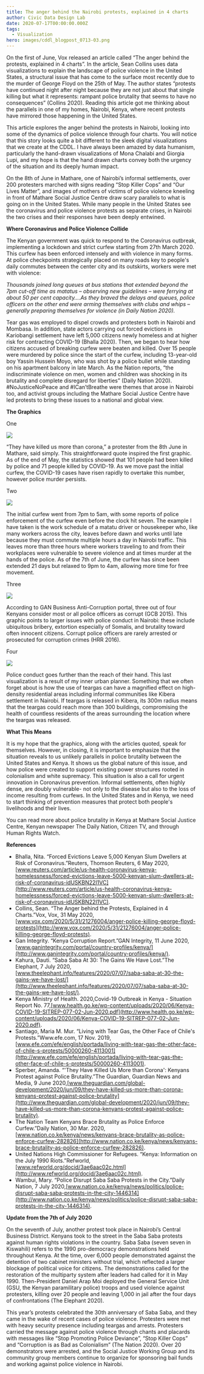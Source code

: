 ```yaml
---
title: The anger behind the Nairobi protests, explained in 4 charts
author: Civic Data Design Lab
date: 2020-07-17T00:00:00.000Z
tags:
  - Visualization
hero: images/cddl_blogpost_0713-03.png
---
```

On the first of June, Vox released an article called “The anger behind the protests, explained in 4 charts”. In the article, Sean Collins uses data visualizations to explain the landscape of police violence in the United States, a structural issue that has come to the surface most recently due to the murder of George Floyd on the 25th of May. The author states “protests have continued night after night because they are not just about that single killing but what it represents: rampant police brutality that seems to have no consequences” (Collins 2020). Reading this article got me thinking about the parallels in one of my homes, Nairobi, Kenya, where recent protests have mirrored those happening in the United States.

This article explores the anger behind the protests in Nairobi, looking into some of the dynamics of police violence through four charts. You will notice that this story looks quite a bit different to the sleek digital visualizations that we create at the CDDL. I have always been amazed by data humanism, particularly the hand-drawn visualizations of Mona Chalabi and Giorgia Lupi, and my hope is that the hand drawn charts convey both the urgency of the situation and its deeply human impact.

On the 8th of June in Mathare, one of Nairobi’s informal settlements, over 200 protesters marched with signs reading “Stop Killer Cops” and “Our Lives Matter”, and images of mothers of victims of police violence kneeling in front of Mathare Social Justice Centre draw scary parallels to what is going on in the United States. While many people in the United States see the coronavirus and police violence protests as separate crises, in Nairobi the two crises and their responses have been deeply entwined.

**Where Coronavirus and Police Violence Collide**

The Kenyan government was quick to respond to the Coronavirus outbreak, implementing a lockdown and strict curfew starting from 27th March 2020. This curfew has been enforced intensely and with violence in many forms. At police checkpoints strategically placed on many roads key to people's daily commutes between the center city and its outskirts, workers were met with violence:

*Thousands joined long queues at bus stations that extended beyond the 7pm cut-off time as matatus – observing new guidelines – were ferrying at about 50 per cent capacity….As they braved the delays and queues, police officers on the other end were arming themselves with clubs and whips – generally preparing themselves for violence (in Daily Nation 2020).*

Tear gas was employed to dispel crowds and protesters both in Nairobi and Mombasa. In addition, state actors carrying out forced evictions in Kariobangi settlement have left 5,000 citizens newly homeless and at higher risk for contracting COVID-19 (Bhalla 2020). Then, we began to hear how citizens accused of breaking curfew were beaten and killed. Over 15 people were murdered by police since the start of the curfew, including 13-year-old boy Yassin Hussein Moyo, who was shot by a police bullet while standing on his apartment balcony in late March. As the Nation reports, “the indiscriminate violence on men, women and children was shocking in its brutality and complete disregard for liberties” (Daily Nation 2020). #NoJusticeNoPeace and #ICan’tBreathe were themes that arose in Nairobi too, and activist groups including the Mathare Social Justice Centre have led protests to bring these issues to a national and global view.

**The Graphics**

One

![](images/cddl_blogpost_0713-01.png)

“They have killed us more than corona,” a protester from the 8th June in Mathare, said simply. This straightforward quote inspired the first graphic. As of the end of May, the statistics showed that 101 people had been killed by police and 71 people killed by COVID-19. As we move past the initial curfew, the COVID-19 cases have risen rapidly to overtake this number, however police murder persists.

Two

![](images/cddl_blogpost_0713-03.png)

The initial curfew went from 7pm to 5am, with some reports of police enforcement of the curfew even before the clock hit seven. The example I have taken is the work schedule of a matatu driver or housekeeper who, like many workers across the city, leaves before dawn and works until late because they must commute multiple hours a day in Nairobi traffic. This leaves more than three hours where workers traveling to and from their workplaces were vulnerable to severe violence and at times murder at the hands of the police. As of the 7th of June, the curfew has since been extended 21 days but relaxed to 9pm to 4am, allowing more time for free movement.

Three

![](images/cddl_blogpost_0713-02.png)

According to GAN Business Anti-Corruption portal, three out of four Kenyans consider most or all police officers as corrupt (GCB 2015). This graphic points to larger issues with police conduct in Nairobi: these include ubiquitous bribery, extortion especially of Somalis, and brutality toward often innocent citizens. Corrupt police officers are rarely arrested or prosecuted for corruption crimes (HRR 2016).

Four

![](images/cddl_blogpost_0713-04.png)

Police conduct goes further than the reach of their hand. This last visualization is a result of my inner urban planner. Something that we often forget about is how the use of teargas can have a magnified effect on high-density residential areas including informal communities like Kibera settlement in Nairobi. If teargas is released in Kibera, its 300m radius means that the teargas could reach more than 300 buildings, compromising the health of countless residents of the areas surrounding the location where the teargas was released.

**What This Means**

It is my hope that the graphics, along with the articles quoted, speak for themselves. However, in closing, it is important to emphasize that the situation reveals to us unlikely parallels in police brutality between the United States and Kenya. It shows us the global nature of this issue, and how police were created to support existing power structures rooted in colonialism and white supremacy. This situation is also a call for urgent innovation in Coronavirus prevention. Informal settlements, often highly dense, are doubly vulnerable- not only to the disease but also to the loss of income resulting from curfews. In the United States and in Kenya, we need to start thinking of prevention measures that protect both people's livelihoods and their lives.

You can read more about police brutality in Kenya at Mathare Social Justice Centre, Kenyan newspaper The Daily Nation, Citizen TV, and through Human Rights Watch.

**References**

* Bhalla, Nita. “Forced Evictions Leave 5,000 Kenyan Slum Dwellers at Risk of Coronavirus.”Reuters, Thomson Reuters, 6 May 2020,[www.reuters.com/article/us-health-coronavirus-kenya-homelessness/forced-evictions-leave-5000-kenyan-slum-dwellers-at-risk-of-coronavirus-idUSKBN22I1VC](http://www.reuters.com/article/us-health-coronavirus-kenya-homelessness/forced-evictions-leave-5000-kenyan-slum-dwellers-at-risk-of-coronavirus-idUSKBN22I1VC).
* Collins, Sean. “The Anger behind the Protests, Explained in 4 Charts.”Vox, Vox, 31 May 2020,[www.vox.com/2020/5/31/21276004/anger-police-killing-george-floyd-protests](http://www.vox.com/2020/5/31/21276004/anger-police-killing-george-floyd-protests).
* Gan Integrity. “Kenya Corruption Report.”GAN Integrity, 11 June 2020,[www.ganintegrity.com/portal/country-profiles/kenya/](http://www.ganintegrity.com/portal/country-profiles/kenya/).
* Kahura, Dauti. “Saba Saba At 30: The Gains We Have Lost.”The Elephant, 7 July 2020,[www.theelephant.info/features/2020/07/07/saba-saba-at-30-the-gains-we-have-lost/](http://www.theelephant.info/features/2020/07/07/saba-saba-at-30-the-gains-we-have-lost/).
* Kenya Ministry of Health. 2020,Covid-19 Outbreak in Kenya - Situation Report No. 77,[www.health.go.ke/wp-content/uploads/2020/06/Kenya-COVID-19-SITREP-077-02-Jun-2020.pdf](http://www.health.go.ke/wp-content/uploads/2020/06/Kenya-COVID-19-SITREP-077-02-Jun-2020.pdf).
* Santiago, Maria M. Mur. “Living with Tear Gas, the Other Face of Chile's Protests.”Www.efe.com, 17 Nov. 2019,[www.efe.com/efe/english/portada/living-with-tear-gas-the-other-face-of-chile-s-protests/50000260-4113001](http://www.efe.com/efe/english/portada/living-with-tear-gas-the-other-face-of-chile-s-protests/50000260-4113001).
* Sperber, Amanda. “'They Have Killed Us More than Corona': Kenyans Protest against Police Brutality.”The Guardian, Guardian News and Media, 9 June 2020,[www.theguardian.com/global-development/2020/jun/09/they-have-killed-us-more-than-corona-kenyans-protest-against-police-brutality](http://www.theguardian.com/global-development/2020/jun/09/they-have-killed-us-more-than-corona-kenyans-protest-against-police-brutality).
* The Nation Team Kenyans Brace Brutality as Police Enforce Curfew.”Daily Nation, 30 Mar. 2020,[www.nation.co.ke/kenya/news/kenyans-brace-brutality-as-police-enforce-curfew-282826](http://www.nation.co.ke/kenya/news/kenyans-brace-brutality-as-police-enforce-curfew-282826).
* United Nations High Commissioner for Refugees. “Kenya: Information on the July 1990 Riots.”Refworld,[www.refworld.org/docid/3ae6aac02c.html](http://www.refworld.org/docid/3ae6aac02c.html).
* Wambui, Mary. “Police Disrupt Saba Saba Protests in the City.”Daily Nation, 7 July 2020,[www.nation.co.ke/kenya/news/politics/police-disrupt-saba-saba-protests-in-the-city-1446314](http://www.nation.co.ke/kenya/news/politics/police-disrupt-saba-saba-protests-in-the-city-1446314).

**Update from the 7th of July 2020**

On the seventh of July, another protest took place in Nairobi’s Central Business District. Kenyans took to the street in the Saba Saba protests against human rights violations in the country. Saba Saba (seven seven in Kiswahili) refers to the 1990 pro-democracy demonstrations held throughout Kenya. At the time, over 6,000 people demonstrated against the detention of two cabinet ministers without trial, which reflected a larger blockage of political voice for citizens. The demonstrations called for the restoration of the multiparty system after leaders had called for it in May 1990. Then-President Daniel Arap Moi deployed the General Service Unit (GSU, the Kenyan paramilitary police) troops and used violence against protesters, killing over 20 people and leaving 1,000 in jail after the four days of confrontations (The Elephant 2020).

This year’s protests celebrated the 30th anniversary of Saba Saba, and they came in the wake of recent cases of police violence. Protesters were met with heavy security presence including teargas and arrests. Protesters carried the message against police violence through chants and placards with messages like “Stop Promoting Police Deviance”, “Stop Killer Cops” and “Corruption is as Bad as Colonialism” (The Nation 2020). Over 20 demonstrators were arrested, and the Social Justice Working Group and its community group members continue to organize for sponsoring bail funds and working against police violence in Nairobi.